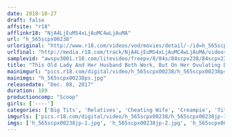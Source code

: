 ```yaml
---
date: 2018-10-27
draft: false
affsite: "r18"
afflinkr18: "NjA4LjEuMS4xLjAuMC4wLjAuMA"
url: "h_565scpx00238"
urloriginal: "http://www.r18.com/videos/vod/movies/detail/-/id=h_565scpx00238"
urlfinal: "http://media.r18.com/track/NjA4LjEuMS4xLjAuMC4wLjAuMA/videos/vod/movies/detail/-/id=h_565scpx00238"
samplevid: "awspv3001.r18.com/litevideo/freepv/8/84s/84scpx238/84scpx238_dmb_w.mp4"
title: "This Old Lady And Her Husband Both Work, But On Her Ovulating Days She Unconsciously Becomes An Exhibitionist! Her Explosively Bulging Tits Are Getting Big Dick Rock Hard! I Thought She Would Look Down On Me, But She Said 'My Husband Won't Be Back Yet..' And Let Me Slip My Dick In Her Hot And Horny Pussy And Kept Begging For Me To Pound Her So Hard That I Was Worried That I Would Grind Down Her Precious Pussy!!"
mainimgurl: "pics.r18.com/digital/video/h_565scpx00238/h_565scpx00238ps.jpg"
mainimgs: "h_565scpx00238ps.jpg"
releasedate: "Dec. 08, 2017"
duration: 189
productioncomp: "Scoop"
girls: ['----']
categories: ['Big Tits', 'Relatives', 'Cheating Wife', 'Creampie', 'Titty Fuck', 'Huge Dick - Large Dick', 'Hi-Def']
imgurls: ['pics.r18.com/digital/video/h_565scpx00238/h_565scpx00238jp-1.jpg', 'pics.r18.com/digital/video/h_565scpx00238/h_565scpx00238jp-2.jpg', 'pics.r18.com/digital/video/h_565scpx00238/h_565scpx00238jp-3.jpg', 'pics.r18.com/digital/video/h_565scpx00238/h_565scpx00238jp-4.jpg', 'pics.r18.com/digital/video/h_565scpx00238/h_565scpx00238jp-5.jpg', 'pics.r18.com/digital/video/h_565scpx00238/h_565scpx00238jp-6.jpg', 'pics.r18.com/digital/video/h_565scpx00238/h_565scpx00238jp-7.jpg', 'pics.r18.com/digital/video/h_565scpx00238/h_565scpx00238jp-8.jpg', 'pics.r18.com/digital/video/h_565scpx00238/h_565scpx00238jp-9.jpg', 'pics.r18.com/digital/video/h_565scpx00238/h_565scpx00238jp-10.jpg', 'pics.r18.com/digital/video/h_565scpx00238/h_565scpx00238jp-11.jpg', 'pics.r18.com/digital/video/h_565scpx00238/h_565scpx00238jp-12.jpg', 'pics.r18.com/digital/video/h_565scpx00238/h_565scpx00238jp-13.jpg', 'pics.r18.com/digital/video/h_565scpx00238/h_565scpx00238jp-14.jpg', 'pics.r18.com/digital/video/h_565scpx00238/h_565scpx00238jp-15.jpg', 'pics.r18.com/digital/video/h_565scpx00238/h_565scpx00238jp-16.jpg', 'pics.r18.com/digital/video/h_565scpx00238/h_565scpx00238jp-17.jpg', 'pics.r18.com/digital/video/h_565scpx00238/h_565scpx00238jp-18.jpg', 'pics.r18.com/digital/video/h_565scpx00238/h_565scpx00238jp-19.jpg', 'pics.r18.com/digital/video/h_565scpx00238/h_565scpx00238jp-20.jpg']
imgs: ['h_565scpx00238jp-1.jpg', 'h_565scpx00238jp-2.jpg', 'h_565scpx00238jp-3.jpg', 'h_565scpx00238jp-4.jpg', 'h_565scpx00238jp-5.jpg', 'h_565scpx00238jp-6.jpg', 'h_565scpx00238jp-7.jpg', 'h_565scpx00238jp-8.jpg', 'h_565scpx00238jp-9.jpg', 'h_565scpx00238jp-10.jpg', 'h_565scpx00238jp-11.jpg', 'h_565scpx00238jp-12.jpg', 'h_565scpx00238jp-13.jpg', 'h_565scpx00238jp-14.jpg', 'h_565scpx00238jp-15.jpg', 'h_565scpx00238jp-16.jpg', 'h_565scpx00238jp-17.jpg', 'h_565scpx00238jp-18.jpg', 'h_565scpx00238jp-19.jpg', 'h_565scpx00238jp-20.jpg']
---
```

